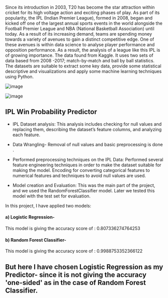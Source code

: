 Since its introduction in 2003, T20 has become the star attraction within cricket for its high voltage action and exciting phases of play. As part of its popularity, the IPL (Indian Premier League), formed in 2008, began and kicked off one of the largest annual sports events in the world alongside the Football Premier League and NBA (National Basketball Association) until today. As a result of its increasing demand, teams are spending money towards a variety of avenues to gain a distinct competitive edge. One of these avenues is within data science to analyse player performance and opposition performance. As a result, the analysis of a league like this IPL is of growing importance. The data found from Kaggle. It uses two sets of data based from 2008 -2017; match-by-match and ball by ball statistics. The datasets are suitable to extract some key data, provide some statistical descriptive and visualizations and apply some machine learning techniques using Python.


![image](https://user-images.githubusercontent.com/68374336/185886558-52dcd98c-0217-48de-88c8-be2437611d51.png)

![image](https://user-images.githubusercontent.com/68374336/185886707-82d500db-6813-4910-b240-986063b5abb5.png)



## IPL Win Probability Predictor



* IPL Dataset analysis: This analysis includes checking for null values and replacing them, describing the dataset’s feature columns, and analyzing each feature.

* Data Wrangling- Removal of null values and basic preprocessing is done .

* Performed preprocessing techniques on the IPL Data: Performed several feature engineering techniques in order to make the dataset suitable for making the model. Encoding for converting categorical features to numerical features and techniques to avoid null values are used.

* Model creation and Evaluation: This was the main part of the project, and we used the RandomForestClassifier model. Later we tested this model with the test set for evaluation.


In this project, I have applied two models:

#### a) Logistic Regression- 

This model is giving the accuracy score of : 0.807336274764253

#### b) Random Forest Classifier-

This model is giving the accuracy score of : 0.9988753352366122

## But here I have chosen Logistic Regression as my Predictor- since it is not giving  the accuracy 'one-sided' as in the case of Random Forest Classifier.
